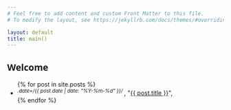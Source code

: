 ```yaml
---
# Feel free to add content and custom Front Matter to this file.
# To modify the layout, see https://jekyllrb.com/docs/themes/#overriding-theme-defaults

layout: default
title: main()
---
```


<section class="posts">

<h1 style="font-family: system-ui;">
Welcome
</h1>

<ul>
{% for post in site.posts %}
<li>
    <sup>
        <i>
            .date=/<time datetime="{{ post.date | date_to_xmlschema }}">{{ post.date | date: "%Y-%m-%d" }}</time>/
        </i>
    </sup>,
    "<a href="{{ site.baseurl }}{{ post.url }}">{{ post.title }}</a>",
</li>
{% endfor %}
</ul>
</section>
